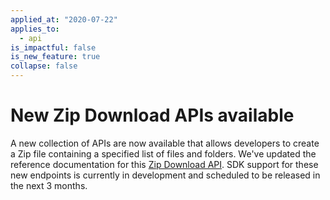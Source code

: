 ```yaml
---
applied_at: "2020-07-22"
applies_to: 
  - api
is_impactful: false
is_new_feature: true
collapse: false
---
```


# New Zip Download APIs available

A new collection of APIs are now available that allows developers to create a
Zip file containing a specified list of files and folders. We've updated the
reference documentation for this [Zip Download API][zip_downloads_api]. SDK
support for these new endpoints is currently in development and scheduled
to be released in the next 3 months.

[zip_downloads_api]: e://post_zip_downloads
